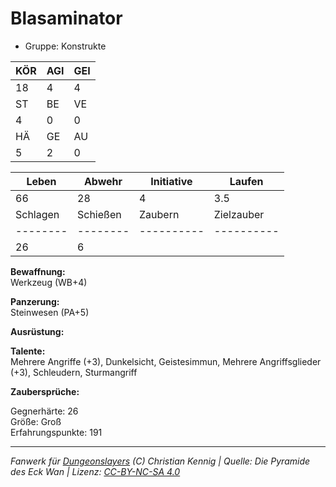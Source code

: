 # Blasaminator  
- Gruppe: Konstrukte  

| KÖR | AGI | GEI |  
| --- | --- | --- |  
| 18  | 4   | 4   |
| ST  | BE  | VE  |  
| 4   | 0   | 0   |
| HÄ  | GE  | AU  |  
| 5   | 2   | 0   |


| Leben    | Abwehr   | Initiative | Laufen     |
| -------- | -------- | ---------- | ---------- |
| 66       | 28       | 4          | 3.5        |
| Schlagen | Schießen | Zaubern    | Zielzauber |
| -------- | -------- | ---------- | ---------- |
| 26       | 6        |            |            |

**Bewaffnung:**  
Werkzeug (WB+4)

**Panzerung:**  
Steinwesen (PA+5)

**Ausrüstung:**  


**Talente:**  
Mehrere Angriffe (+3), Dunkelsicht, Geistesimmun, Mehrere Angriffsglieder (+3), Schleudern, Sturmangriff

**Zaubersprüche:**  


Gegnerhärte: 26  
Größe: Groß  
Erfahrungspunkte: 191  



___
*Fanwerk für [Dungeonslayers](https://www.dungeonslayers.net/) (C) Christian Kennig | Quelle: Die Pyramide des Eck Wan | Lizenz: [CC-BY-NC-SA 4.0](https://creativecommons.org/licenses/by-nc-sa/4.0/deed.de)*
